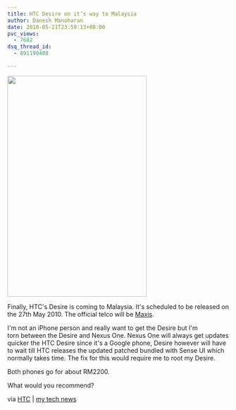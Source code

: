 ```yaml
---
title: HTC Desire on it’s way to Malaysia
author: Danesh Manoharan
date: 2010-05-21T23:59:13+00:00
pvc_views:
  - 7682
dsq_thread_id:
  - 891190488

---
```

<img loading="lazy" class="alignnone size-full wp-image-2135" title="htc_desire_2" src="/wp-content/uploads/2010/05/htc_desire_2.jpg" alt="" width="316" height="500" />

Finally, HTC's Desire is coming to Malaysia. It's scheduled to be released on the 27th May 2010. The official telco will be [Maxis][1].

I'm not an iPhone person and really want to get the Desire but I'm torn between the Desire and Nexus One. Nexus One will always get updates quicker the HTC Desire since it's a Google phone, Desire however will have to wait till HTC releases the updated patched bundled with Sense UI which normally takes time. The fix for this would require me to root my Desire.

Both phones go for about RM2200.

What would you recommend?

via [HTC][2] | [my tech news][3]

 [1]: http://www.surveymonkey.com/s/BG3FS2D
 [2]: http://www.facebook.com/home.php?#!/HTCMalaysia?v=wall&story_fbid=127847037232195
 [3]: http://mytechnews.info/b/2010/05/htc-desire-malaysia-launch-next-week.html